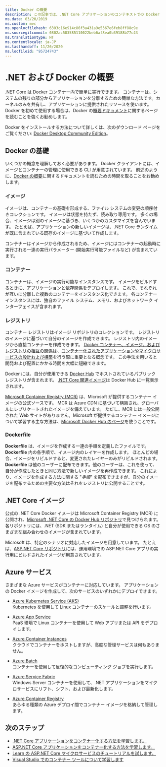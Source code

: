 ```yaml
---
title: Docker の概要
description: この記事では、.NET Core アプリケーションのコンテキストでの Docker の基本と概要について説明します。
ms.date: 03/20/2019
ms.custom: mvc
ms.openlocfilehash: 6303c16e914c86f3a431a9e5367e6feb8ff88c9e
ms.sourcegitcommit: 0802ac583585110022beb6af8ea0b39188b77c43
ms.translationtype: HT
ms.contentlocale: ja-JP
ms.lasthandoff: 11/26/2020
ms.locfileid: "95724743"
---
```

# <a name="introduction-to-net-and-docker"></a>.NET および Docker の概要

.NET Core は Docker コンテナー内で簡単に実行できます。 コンテナーは、システムの残りの部分からアプリケーションを分離するための簡単な方法です。カーネルのみを共有し、アプリケーションに提供されたリソースを使います。 Docker を初めて使用する場合は、Docker の[概要ドキュメント](https://docs.docker.com/engine/docker-overview/)に関するページを読むことを強くお勧めします。

Docker をインストールする方法について詳しくは、次のダウンロード ページをご覧ください: [Docker Desktop:Community Edition](https://www.docker.com/products/docker-desktop)。

## <a name="docker-basics"></a>Docker の基礎

いくつかの概念を理解しておく必要があります。 Docker クライアントには、イメージとコンテナーの管理に使用できる CLI が用意されています。 前述のように、[Docker の概要](https://docs.docker.com/engine/docker-overview/)に関するドキュメントを読むための時間を取ることをお勧めします。

### <a name="images"></a>イメージ

イメージは、コンテナーの基礎を形成する、ファイル システムの変更の順序付きコレクションです。 イメージは状態を持たず、読み取り専用です。 多くの場合、イメージは別のイメージに基づき、いくつかのカスタマイズを含んでいます。 たとえば、アプリケーションの新しいイメージは、.NET Core ランタイムが既に含まれている既存のイメージに基づいて作成します。

コンテナーはイメージから作成されるため、イメージにはコンテナーの起動時に実行される一連の実行パラメーター (開始実行可能ファイルなど) が含まれています。

### <a name="containers"></a>コンテナー

コンテナーは、イメージの実行可能なインスタンスです。 イメージをビルドするときに、アプリケーションと依存関係をデプロイします。 これで、それぞれが互いに分離した複数のコンテナーをインスタンス化できます。 各コンテナー インスタンスには、独自のファイル システム、メモリ、およびネットワーク インターフェイスが含まれます。

### <a name="registries"></a>レジストリ

コンテナー レジストリはイメージ リポジトリのコレクションです。 レジストリのイメージに基づいて自分のイメージを作成できます。 レジストリ内のイメージから直接コンテナーを作成できます。 [Docker コンテナー、イメージ、およびレジストリの相互の関係](../../architecture/microservices/container-docker-introduction/docker-containers-images-registries.md)は、[コンテナー化されたアプリケーションやマイクロサービスの設計および構築](../../architecture/microservices/architect-microservice-container-applications/index.md)を行う際に重要となる概念です。 この手法を用いると開発および配置にかかる時間を大幅に短縮できます。

Docker には、自分が使用できる [Docker Hub](https://hub.docker.com/) でホストされているパブリック レジストリが含まれます。 [.NET Core 関連イメージ](https://hub.docker.com/_/microsoft-dotnet/)は Docker Hub に一覧表示されます。

[Microsoft Container Registry (MCR)](/azure/container-registry) は、Microsoft が提供するコンテナー イメージの公式ソースです。 MCR は Azure CDN に基づいて構築され、グローバルにレプリケートされたイメージを備えています。 ただし、MCR には一般公開された Web サイトがありません。Microsoft が提供するコンテナー イメージについて学習する主な方法は、[Microsoft Docker Hub のページ](https://hub.docker.com/_/microsoft-dotnet/)を使うことです。

### <a name="dockerfile"></a>Dockerfile

**Dockerfile** は、イメージを作成する一連の手順を定義したファイルです。 **Dockerfile** 内の各手順で、イメージ内のレイヤーを作成します。 ほとんどの場合、イメージをリビルドすると、変更されたレイヤーのみがリビルドされます。 **Dockerfile** は他のユーザーに配布できます。他のユーザーは、これを使って、自分が作成したときと同じ方法で新しいイメージを再作成できます。 これにより、イメージを作成する方法に関する "*手順*" を配布できますが、自分のイメージを配布するための主要な方法はそれをレジストリに公開することです。

## <a name="net-core-images"></a>.NET Core イメージ

公式の .NET Core Docker イメージは Microsoft Container Registry (MCR) に公開され、[Microsoft .NET Core の Docker Hub リポジトリ](https://hub.docker.com/_/microsoft-dotnet/)で見つけられます。 各リポジトリには、.NET (SDK またはランタイム) と自分が使用できる OS のさまざまな組み合わせのイメージが含まれています。

Microsoft は、特定のシナリオに対応したイメージを用意しています。 たとえば、[ASP.NET Core リポジトリ](https://hub.docker.com/_/microsoft-dotnet-aspnet/)には、運用環境での ASP.NET Core アプリの実行用にビルドされたイメージが用意されています。

## <a name="azure-services"></a>Azure サービス

さまざまな Azure サービスがコンテナーに対応しています。 アプリケーションの Docker イメージを作成して、次のサービスのいずれかにデプロイできます。

- [Azure Kubernetes Service (AKS)](https://azure.microsoft.com/services/kubernetes-service/)\
Kubernetes を使用して Linux コンテナーのスケールと調整を行います。

- [Azure App Service](https://azure.microsoft.com/services/app-service/containers/)\
PaaS 環境で Linux コンテナーを使用して Web アプリまたは API をデプロイします。

- [Azure Container Instances](https://azure.microsoft.com/services/container-instances/)\
クラウドでコンテナーをホストしますが、高度な管理サービスは何もありません。

- [Azure Batch](https://azure.microsoft.com/services/batch/)\
コンテナーを使用して反復的なコンピューティング ジョブを実行します。

- [Azure Service Fabric](https://azure.microsoft.com/services/service-fabric/)\
Windows Server コンテナーを使用して、.NET アプリケーションをマイクロサービスにリフト、シフト、および最新化します。

- [Azure Container Registry](https://azure.microsoft.com/services/container-registry/)\
あらゆる種類の Azure デプロイ間でコンテナー イメージを格納して管理します。

## <a name="next-steps"></a>次のステップ

- [.NET Core アプリケーションをコンテナー化する方法を学習します。](build-container.md)
- [ASP.NET Core アプリケーションをコンテナー化する方法を学習します。](/aspnet/core/host-and-deploy/docker/building-net-docker-images)
- [Learn の ASP.NET Core マイクロサービスのチュートリアルを試します。](https://dotnet.microsoft.com/learn/web/aspnet-microservice-tutorial/intro)
- [Visual Studio でのコンテナー ツールについて学習します](/visualstudio/containers/overview)
